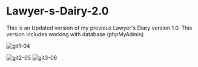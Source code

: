 # Lawyer-s-Dairy-2.0
This is an Updated version of my previous Lawyer's Diary version 1.0. This version includes working with database (phpMyAdmin)

![git1-04](https://github.com/ashwanthrkumar/Lawyer-s-Dairy-2.0/assets/33565103/05b597ef-fba9-4842-a16a-bca2431208b1)

![git2-05](https://github.com/ashwanthrkumar/Lawyer-s-Dairy-2.0/assets/33565103/3717f475-7513-42cc-ba31-88f35dca10c4)
![git3-06](https://github.com/ashwanthrkumar/Lawyer-s-Dairy-2.0/assets/33565103/3faafed7-b925-4a8b-8e0c-989be99f62f8)
